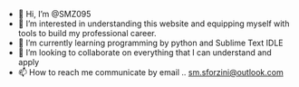 - 👋 Hi, I’m @SMZ095
- 👀 I’m interested in understanding this website and equipping myself with tools to build my professional career.
- 🌱 I’m currently learning programming by python and Sublime Text IDLE
- 💞️ I’m looking to collaborate on everything that I can understand and apply
- 📫 How to reach me communicate by email .. sm.sforzini@outlook.com

<!---
SMZ095/SMZ095 is a ✨ special ✨ repository because its `README.md` (this file) appears on your GitHub profile.
You can click the Preview link to take a look at your changes.
--->
